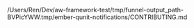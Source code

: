 /Users/Ren/Dev/aw-framework-test/tmp/funnel-output_path-BVPicYWW.tmp/ember-qunit-notifications/CONTRIBUTING.md